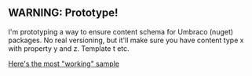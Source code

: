 ## WARNING: Prototype!

I'm prototyping a way to ensure content schema for Umbraco (nuget) packages. No real versioning,
but it'll make sure you have content type x with property y and z. Template t etc.

[Here's the most "working" sample](blob/master/Our.Umbraco.Fluent.ContentTypes.Tests/When_Ensuring_DocumentTypes.cs#L65)
